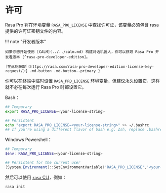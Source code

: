 # 许可

Rasa Pro 将在环境变量 `RASA_PRO_LICENSE` 中查找许可证，该变量必须包含 rasa 提供的许可证密钥文件的内容。

!!! note "开发者版本"

    如果你想开始使用 [CALM](../../calm.md) 构建对话机器人，你可以获取 Rasa Pro 开发者版本 [^rasa-pro-developer-edition]。

    [在此处获取](https://rasa.com/rasa-pro-developer-edition-license-key-request/){ .md-button .md-button--primary }

你可以在终端中临时设置 `RASA_PRO_LICENSE` 环境变量，但建议永久设置它，这样就不必在每次运行 Rasa Pro 时都设置它。

Bash：

```bash
## Temporary
export RASA_PRO_LICENSE=<your-license-string>

## Persistent
echo "export RASA_PRO_LICENSE=<your-license-string>" >> ~/.bashrc
## If you're using a different flavor of bash e.g. Zsh, replace .bashrc with your shell's initialization script e.g. ~/.zshrc
```

Windows Powershell：

```powershell
## Temporary
$env: RASA_PRO_LICENSE=<your-license-string>

## Persistent for the current user
[System.Environment]::SetEnvironmentVariable('RASA_PRO_LICENSE','<your-license-string>','USER')
```

然后可以使用 [`rasa` CLI](../../command-line-interface.md)，例如：

```bash
rasa init
```

[^rasa-pro-developer-edition]: **Rasa Pro 开发者版本** 旨在帮助开发者使用 CALM 构建对话机器人。此许可证允许在笔记本电脑、台式机或集成开发环境中本地运行 Rasa Pro（带 CALM）。详细条款可在[此处](https://rasa.com/eula/)找到。
